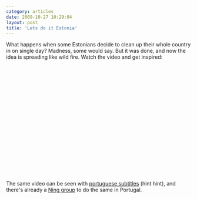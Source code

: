 ```yaml
---
category: articles
date: 2009-10-27 10:29:04
layout: post
title: 'Lets do it Estonia'
---
```


<p>What happens when some Estonians decide to clean up their whole country in on single day? Madness, some would say. But it was done, and now the idea is spreading like wild fire. Watch the video and get inspired:</p>

<iframe title="Lets do it Estonia" width="480" height="300" data-src="//www.youtube.com/embed/A5GryIDl0qY" frameborder="0" allowfullscreen></iframe>

<p>The same video can be seen with <a href="//www.youtube.com/watch?v=T7GzfMD6LHs">portuguese subtitles</a> (hint hint), and there's already a <a href=" http://limparportugal.ning.com">Ning group</a> to do the same in Portugal.</p>
